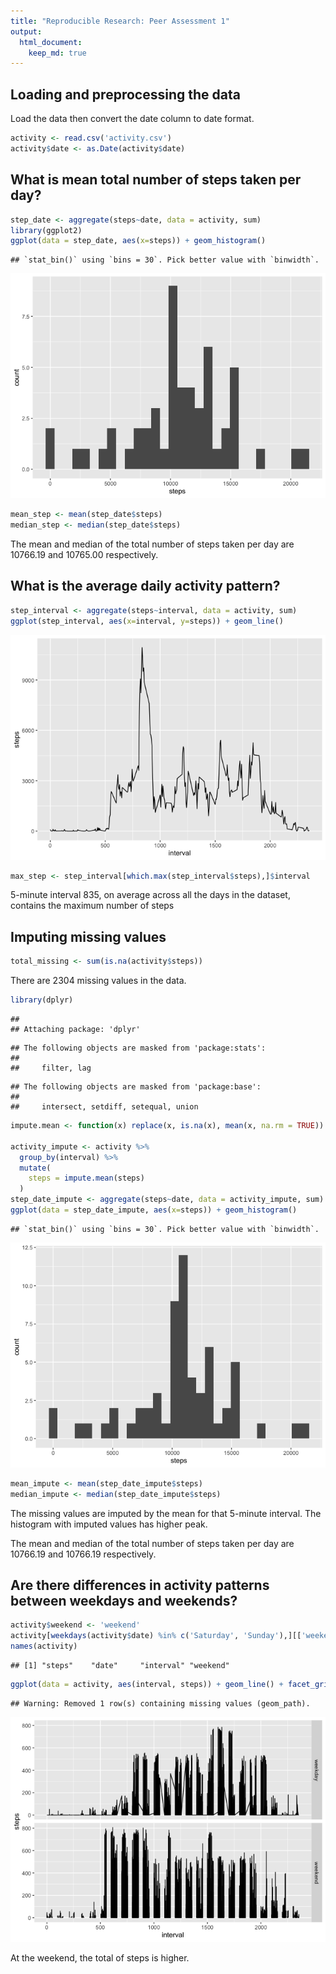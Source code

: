 ```yaml
---
title: "Reproducible Research: Peer Assessment 1"
output: 
  html_document:
    keep_md: true
---
```



## Loading and preprocessing the data
Load the data then convert the date column to date format.

```r
activity <- read.csv('activity.csv')
activity$date <- as.Date(activity$date)
```


## What is mean total number of steps taken per day?

```r
step_date <- aggregate(steps~date, data = activity, sum)
library(ggplot2)
ggplot(data = step_date, aes(x=steps)) + geom_histogram()
```

```
## `stat_bin()` using `bins = 30`. Pick better value with `binwidth`.
```

![](figure/plot1.pngunnamed-chunk-2-1.png)<!-- -->

```r
mean_step <- mean(step_date$steps)
median_step <- median(step_date$steps)
```
The mean and median of the total number of steps taken per day are 10766.19 and 10765.00 respectively.

## What is the average daily activity pattern?

```r
step_interval <- aggregate(steps~interval, data = activity, sum)
ggplot(step_interval, aes(x=interval, y=steps)) + geom_line()
```

![](figure/plot2.pngunnamed-chunk-3-1.png)<!-- -->

```r
max_step <- step_interval[which.max(step_interval$steps),]$interval
```
5-minute interval 835, on average across all the days in the dataset, contains the maximum number of steps

## Imputing missing values

```r
total_missing <- sum(is.na(activity$steps))
```
There are 2304 missing values in the data.

```r
library(dplyr)
```

```
## 
## Attaching package: 'dplyr'
```

```
## The following objects are masked from 'package:stats':
## 
##     filter, lag
```

```
## The following objects are masked from 'package:base':
## 
##     intersect, setdiff, setequal, union
```

```r
impute.mean <- function(x) replace(x, is.na(x), mean(x, na.rm = TRUE))

activity_impute <- activity %>%
  group_by(interval) %>%
  mutate(
    steps = impute.mean(steps)  
  )
step_date_impute <- aggregate(steps~date, data = activity_impute, sum)
ggplot(data = step_date_impute, aes(x=steps)) + geom_histogram()
```

```
## `stat_bin()` using `bins = 30`. Pick better value with `binwidth`.
```

![](figure/plot3.pngunnamed-chunk-5-1.png)<!-- -->

```r
mean_impute <- mean(step_date_impute$steps)
median_impute <- median(step_date_impute$steps)
```
The missing values are imputed by the mean for that 5-minute interval. The histogram with imputed values has higher peak. 

The mean and median of the total number of steps taken per day are 10766.19 and 10766.19 respectively.

## Are there differences in activity patterns between weekdays and weekends?

```r
activity$weekend <- 'weekend'
activity[weekdays(activity$date) %in% c('Saturday', 'Sunday'),][['weekend']] <- 'weekday'
names(activity)
```

```
## [1] "steps"    "date"     "interval" "weekend"
```

```r
ggplot(data = activity, aes(interval, steps)) + geom_line() + facet_grid(weekend~.)
```

```
## Warning: Removed 1 row(s) containing missing values (geom_path).
```

![](figure/plot4.pngunnamed-chunk-6-1.png)<!-- -->

At the weekend, the total of steps is higher.
